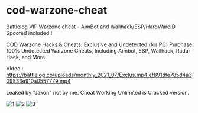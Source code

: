 # cod-warzone-cheat
Battlelog VIP Warzone cheat - AimBot and Wallhack/ESP/HardWareID Spoofed included !

COD Warzone Hacks & Cheats: Exclusive and Undetected (for PC)
Purchase 100% Undetected Warzone Cheats, Including Aimbot, ESP, Wallhack, Radar Hack, and More

Video :
https://battlelog.co/uploads/monthly_2021_07/Exclus.mp4.ef891dfe785d4a309833e910a0557779.mp4

Leaked by "Jaxon" not by me.
Cheat Working Unlimited is Cracked version.

![1](https://user-images.githubusercontent.com/70449263/182136785-fc93bb51-bba2-4374-90e6-4f6cc2698f7c.png)
![2](https://user-images.githubusercontent.com/70449263/182136790-822b08d2-68be-4421-8252-c94a1f50cbdf.png)
![3](https://user-images.githubusercontent.com/70449263/182136799-87e8375a-49f2-45ab-b015-6b999b29fb5c.png)
